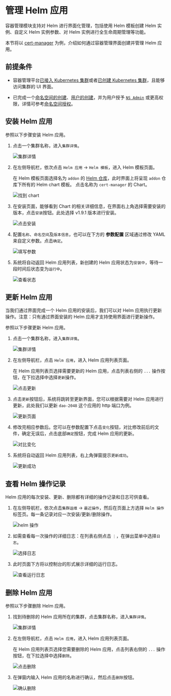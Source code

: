 # 管理 Helm 应用

容器管理模块支持对 Helm 进行界面化管理，包括使用 Helm 模板创建 Helm 实例、自定义 Helm 实例参数、对 Helm 实例进行全生命周期管理等功能。

本节将以 [cert-manager](https://cert-manager.io/docs/) 为例，介绍如何通过容器管理界面创建并管理 Helm 应用。

## 前提条件

- 容器管理平台[已接入 Kubernetes 集群](../Clusters/JoinACluster.md)或者[已创建 Kubernetes 集群](../Clusters/CreateCluster.md)，且能够访问集群的 UI 界面。

- 已完成一个[命名空间的创建](../Namespaces/createns.md)、[用户的创建](../../../ghippo/04UserGuide/01UserandAccess/User.md)，并为用户授予 [`NS Admin`](../Permissions/PermissionBrief.md#ns-admin) 或更高权限，详情可参考[命名空间授权](../Permissions/Cluster-NSAuth.md)。

## 安装 Helm 应用

参照以下步骤安装 Helm 应用。

1. 点击一个集群名称，进入`集群详情`。

    ![集群详情](../../images/crd01.png)

2. 在左侧导航栏，依次点击 `Helm 应用` -> `Helm 模板`，进入 Helm 模板页面。

    在 Helm 模板页面选择名为 `addon` 的 [Helm 仓库](helm-repo.md)，此时界面上将呈现 `addon` 仓库下所有的 Helm chart 模板。
    点击名称为 `cert-manager` 的 Chart。

    ![找到 chart](../../images/helm01.png)

3. 在安装页面，能够看到 Chart 的相关详细信息，在界面右上角选择需要安装的版本，点击`安装`按钮。此处选择 v1.9.1 版本进行安装。

    ![点击安装](../../images/helm02.png)

4. 配置`名称`、`命名空间`及`版本信息`，也可以在下方的 **参数配置** 区域通过修改 YAML 来自定义参数。点击`确定`。

    ![填写参数](../../images/helm03.png)

5. 系统将自动返回 Helm 应用列表，新创建的 Helm 应用状态为`安装中`，等待一段时间后状态变为`运行中`。

    ![查看状态](../../images/helm04.png)

## 更新 Helm 应用

当我们通过界面完成一个 Helm 应用的安装后，我们可以对 Helm 应用执行更新操作。注意：只有通过界面安装的 Helm 应用才支持使用界面进行更新操作。

参照以下步骤更新 Helm 应用。

1. 点击一个集群名称，进入`集群详情`。

    ![集群详情](../../images/crd01.png)

2. 在左侧导航栏，点击 `Helm 应用`，进入 Helm 应用列表页面。

    在 Helm 应用列表页选择需要更新的 Helm 应用，点击列表右侧的 `...` 操作按钮，在下拉选择中选择`更新`操作。

    ![点击更新](../../images/helm08.png)

3. 点击`更新`按钮后，系统将跳转至更新界面，您可以根据需要对 Helm 应用进行更新，此处我们以更新 `dao-2048` 这个应用的 http 端口为例。

    ![更新页面](../../images/helm09.png)

4. 修改完相应参数后。您可以在参数配置下点击`变化`按钮，对比修改前后的文件，确定无误后，点击底部`确定`按钮，完成 Helm 应用的更新。

    ![对比变化](../../images/helm10.png)

5. 系统将自动返回 Helm 应用列表，右上角弹窗提示`更新成功`。

    ![更新成功](../../images/helm11.png)

## 查看 Helm 操作记录

Helm 应用的每次安装、更新、删除都有详细的操作记录和日志可供查看。

1. 在左侧导航栏，依次点击`集群运维` -> `最近操作`，然后在页面上方选择 `Helm 操作`标签页。每一条记录对应一次安装/更新/删除操作。

    ![helm 操作](../../images/helm05.png)

2. 如需查看每一次操作的详细日志：在列表右侧点击 `⋮`，在弹出菜单中选择`日志`。

    ![选择日志](../../images/helm06.png)

3. 此时页面下方将以控制台的形式展示详细的运行日志。

    ![查看运行日志](../../images/helm07.png)

## 删除 Helm 应用

参照以下步骤删除 Helm 应用。

1. 找到待删除的 Helm 应用所在的集群，点击集群名称，进入`集群详情`。

    ![集群详情](../../images/crd01.png)

2. 在左侧导航栏，点击 `Helm 应用`，进入 Helm 应用列表页面。

    在 Helm 应用列表页选择您需要删除的 Helm 应用，点击列表右侧的 `...` 操作按钮，在下拉选择中选择`删除`。

    ![点击删除](../../images/helm12.png)

3. 在弹窗内输入 Helm 应用的名称进行确认，然后点击`删除`按钮。

    ![确认删除](../../images/helm13.png)
